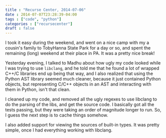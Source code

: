 ```yaml
---
title : "Recurse Center, 2014-07-06"
date : 2014-07-07T23:28:39-04:00
tags : ["code", "python"]
categories : ["recursecenter"]
draft : false
---
```


I took it easy during the weekend, and went on a nice camp with my a cousin's
family to TobyHanna State Park for a day or so, and spent the remaining (long)
weekend at their place in PA.  It was a pretty nice break!

Yesterday evening, I talked to Madhu about how ugly my code looked while I was
trying to use `libclang`, and he told me that he found a lot of wrapped C++/C
libraries end up being that way, and I also realized that using the Python AST
library seemed much cleaner, because it just contained Python objects, but
representing C/C++ objects in an AST and interacting with them in Python, isn't
that clean.

I cleaned up my code, and removed all the ugly regexes to use libclang to do
the parsing of the libs, and get the source code.  I basically got all the
tests passing, but they were taking an order of magnitude longer to run.  So, I
guess the next step is to cache things somehow.

I also added support for viewing the sources of built-in types.  It was pretty
simple, once I had everything working with libclang.
